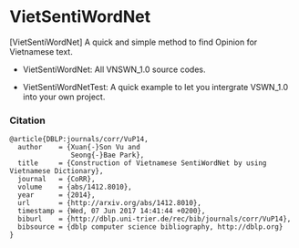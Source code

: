 # VietSentiWordNet
[VietSentiWordNet] A quick and simple method to find Opinion for Vietnamese text.

- VietSentiWordNet: All VNSWN\_1.0 source codes.

- VietSentiWordNetTest: A quick example to let you intergrate VSWN\_1.0 into your own project.

### Citation
```
@article{DBLP:journals/corr/VuP14,
  author    = {Xuan{-}Son Vu and
               Seong{-}Bae Park},
  title     = {Construction of Vietnamese SentiWordNet by using Vietnamese Dictionary},
  journal   = {CoRR},
  volume    = {abs/1412.8010},
  year      = {2014},
  url       = {http://arxiv.org/abs/1412.8010},
  timestamp = {Wed, 07 Jun 2017 14:41:44 +0200},
  biburl    = {http://dblp.uni-trier.de/rec/bib/journals/corr/VuP14},
  bibsource = {dblp computer science bibliography, http://dblp.org}
}

```
